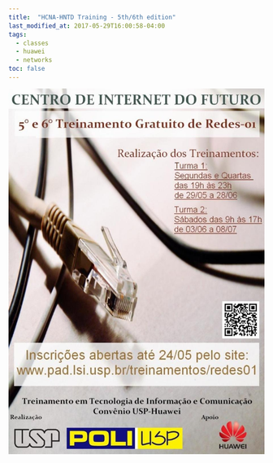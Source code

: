 ```yaml
---
title:  "HCNA-HNTD Training - 5th/6th edition"
last_modified_at: 2017-05-29T16:00:58-04:00
tags:
  - classes
  - huawei
  - networks
toc: false
---
```


![](/assets/images/posts/2017-05-29-hntd-05.jpeg)
